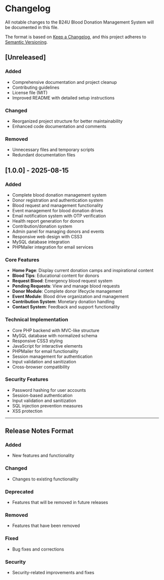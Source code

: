 # Changelog

All notable changes to the B24U Blood Donation Management System will be documented in this file.

The format is based on [Keep a Changelog](https://keepachangelog.com/en/1.0.0/),
and this project adheres to [Semantic Versioning](https://semver.org/spec/v2.0.0.html).

## [Unreleased]

### Added
- Comprehensive documentation and project cleanup
- Contributing guidelines
- License file (MIT)
- Improved README with detailed setup instructions

### Changed
- Reorganized project structure for better maintainability
- Enhanced code documentation and comments

### Removed
- Unnecessary files and temporary scripts
- Redundant documentation files

## [1.0.0] - 2025-08-15

### Added
- Complete blood donation management system
- Donor registration and authentication system
- Blood request and management functionality
- Event management for blood donation drives
- Email notification system with OTP verification
- Health report generation for donors
- Contribution/donation system
- Admin panel for managing donors and events
- Responsive web design with CSS3
- MySQL database integration
- PHPMailer integration for email services

### Core Features
- **Home Page**: Display current donation camps and inspirational content
- **Blood Tips**: Educational content for donors
- **Request Blood**: Emergency blood request system
- **Pending Requests**: View and manage blood requests
- **Donor Module**: Complete donor lifecycle management
- **Event Module**: Blood drive organization and management
- **Contribution System**: Monetary donation handling
- **Contact System**: Feedback and support functionality

### Technical Implementation
- Core PHP backend with MVC-like structure
- MySQL database with normalized schema
- Responsive CSS3 styling
- JavaScript for interactive elements
- PHPMailer for email functionality
- Session management for authentication
- Input validation and sanitization
- Cross-browser compatibility

### Security Features
- Password hashing for user accounts
- Session-based authentication
- Input validation and sanitization
- SQL injection prevention measures
- XSS protection

---

## Release Notes Format

### Added
- New features and functionality

### Changed
- Changes to existing functionality

### Deprecated
- Features that will be removed in future releases

### Removed
- Features that have been removed

### Fixed
- Bug fixes and corrections

### Security
- Security-related improvements and fixes
